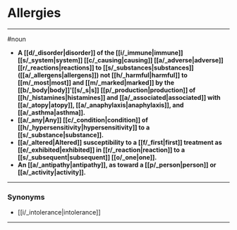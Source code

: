 # Allergies
---
#noun
- **A [[d/_disorder|disorder]] of the [[i/_immune|immune]] [[s/_system|system]] [[c/_causing|causing]] [[a/_adverse|adverse]] [[r/_reactions|reactions]] to [[s/_substances|substances]] ([[a/_allergens|allergens]]) not [[h/_harmful|harmful]] to [[m/_most|most]] and [[m/_marked|marked]] by the [[b/_body|body]]'[[s/_s|s]] [[p/_production|production]] of [[h/_histamines|histamines]] and [[a/_associated|associated]] with [[a/_atopy|atopy]], [[a/_anaphylaxis|anaphylaxis]], and [[a/_asthma|asthma]].**
- **[[a/_any|Any]] [[c/_condition|condition]] of [[h/_hypersensitivity|hypersensitivity]] to a [[s/_substance|substance]].**
- **[[a/_altered|Altered]] susceptibility to a [[f/_first|first]] treatment as [[e/_exhibited|exhibited]] in [[r/_reaction|reaction]] to a [[s/_subsequent|subsequent]] [[o/_one|one]].**
- **An [[a/_antipathy|antipathy]], as toward a [[p/_person|person]] or [[a/_activity|activity]].**
---
### Synonyms
- [[i/_intolerance|intolerance]]
---
